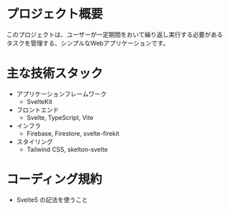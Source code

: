 # プロジェクト概要

このプロジェクトは、ユーザーが一定期間をおいて繰り返し実行する必要があるタスクを管理する、シンプルなWebアプリケーションです。

# 主な技術スタック

- アプリケーションフレームワーク
  - SvelteKit
- フロントエンド
  - Svelte, TypeScript, Vite
- インフラ
  - Firebase, Firestore, svelte-firekit
- スタイリング
  - Tailwind CSS, skelton-svelte

# コーディング規約

- Svelte5 の記法を使うこと
